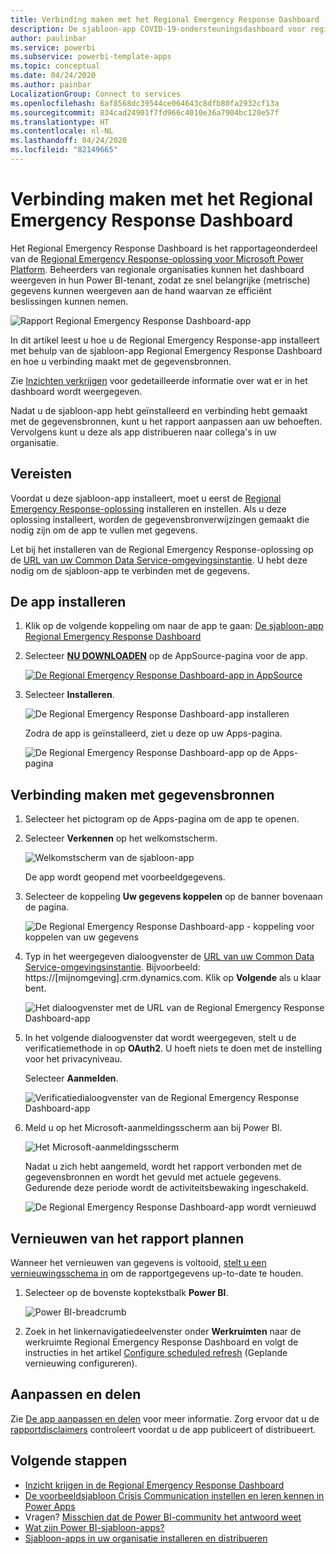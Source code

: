 ```yaml
---
title: Verbinding maken met het Regional Emergency Response Dashboard
description: De sjabloon-app COVID-19-ondersteuningsdashboard voor regionale noodhulp ophalen en installeren en verbinding maken met gegevens
author: paulinbar
ms.service: powerbi
ms.subservice: powerbi-template-apps
ms.topic: conceptual
ms.date: 04/24/2020
ms.author: painbar
LocalizationGroup: Connect to services
ms.openlocfilehash: 6af8568dc39544ce064643c8dfb80fa2932cf13a
ms.sourcegitcommit: 834cad24901f7fd966c4010e36a7904bc120e57f
ms.translationtype: HT
ms.contentlocale: nl-NL
ms.lasthandoff: 04/24/2020
ms.locfileid: "82149665"
---
```

# <a name="connect-to-the-regional-emergency-response-dashboard"></a>Verbinding maken met het Regional Emergency Response Dashboard
Het Regional Emergency Response Dashboard is het rapportageonderdeel van de [Regional Emergency Response-oplossing voor Microsoft Power Platform](https://docs.microsoft.com/powerapps/sample-apps/regional-emergency-response/overview). Beheerders van regionale organisaties kunnen het dashboard weergeven in hun Power BI-tenant, zodat ze snel belangrijke (metrische) gegevens kunnen weergeven aan de hand waarvan ze efficiënt beslissingen kunnen nemen.

![Rapport Regional Emergency Response Dashboard-app](media/service-connect-to-regional-emergency-response/service-regional-emergency-response-app-report.png)

In dit artikel leest u hoe u de Regional Emergency Response-app installeert met behulp van de sjabloon-app Regional Emergency Response Dashboard en hoe u verbinding maakt met de gegevensbronnen.

Zie [Inzichten verkrijgen](https://docs.microsoft.com/powerapps/sample-apps/regional-emergency-response/portals-admin-reporting#get-insights) voor gedetailleerde informatie over wat er in het dashboard wordt weergegeven.

Nadat u de sjabloon-app hebt geïnstalleerd en verbinding hebt gemaakt met de gegevensbronnen, kunt u het rapport aanpassen aan uw behoeften. Vervolgens kunt u deze als app distribueren naar collega's in uw organisatie.

## <a name="prerequisites"></a>Vereisten

Voordat u deze sjabloon-app installeert, moet u eerst de [Regional Emergency Response-oplossing](https://docs.microsoft.com/powerapps/sample-apps/regional-emergency-response/deploy) installeren en instellen. Als u deze oplossing installeert, worden de gegevensbronverwijzingen gemaakt die nodig zijn om de app te vullen met gegevens.

Let bij het installeren van de Regional Emergency Response-oplossing op de [URL van uw Common Data Service-omgevingsinstantie](https://docs.microsoft.com/powerapps/sample-apps/regional-emergency-response/deploy#step-5-configure-and-publish-power-bi-dashboard). U hebt deze nodig om de sjabloon-app te verbinden met de gegevens.

## <a name="install-the-app"></a>De app installeren

1. Klik op de volgende koppeling om naar de app te gaan: [De sjabloon-app Regional Emergency Response Dashboard](https://appsource.microsoft.com/product/power-bi/powerapps_cxo.regional_response)

1. Selecteer [**NU DOWNLOADEN**](https://appsource.microsoft.com/product/power-bi/powerapps_cxo.regional_response) op de AppSource-pagina voor de app.

    [![De Regional Emergency Response Dashboard-app in AppSource](media/service-connect-to-regional-emergency-response/service-regional-emergency-response-app-appsource-get-it-now.png)](https://appsource.microsoft.com/product/power-bi/powerapps_cxo.regional_response)

1. Selecteer **Installeren**. 

    ![De Regional Emergency Response Dashboard-app installeren](media/service-connect-to-regional-emergency-response/service-regional-emergency-response-select-install.png)

    Zodra de app is geïnstalleerd, ziet u deze op uw Apps-pagina.

   ![De Regional Emergency Response Dashboard-app op de Apps-pagina](media/service-connect-to-regional-emergency-response/service-regional-emergency-response-app-apps-page-icon.png)

## <a name="connect-to-data-sources"></a>Verbinding maken met gegevensbronnen

1. Selecteer het pictogram op de Apps-pagina om de app te openen.

1. Selecteer **Verkennen** op het welkomstscherm.

   ![Welkomstscherm van de sjabloon-app](media/service-connect-to-regional-emergency-response/service-regional-emergency-response-app-splash-screen.png)

   De app wordt geopend met voorbeeldgegevens.

1. Selecteer de koppeling **Uw gegevens koppelen** op de banner bovenaan de pagina.

   ![De Regional Emergency Response Dashboard-app - koppeling voor koppelen van uw gegevens](media/service-connect-to-regional-emergency-response/service-regional-emergency-response-app-connect-data.png)

1. Typ in het weergegeven dialoogvenster de [URL van uw Common Data Service-omgevingsinstantie](https://docs.microsoft.com/powerapps/sample-apps/emergency-response/deploy-configure#publish-the-power-bi-dashboard). Bijvoorbeeld: https://[mijnomgeving].crm.dynamics.com. Klik op **Volgende** als u klaar bent.

   ![Het dialoogvenster met de URL van de Regional Emergency Response Dashboard-app](media/service-connect-to-regional-emergency-response/service-regional-emergency-response-app-url-dialog.png)

1. In het volgende dialoogvenster dat wordt weergegeven, stelt u de verificatiemethode in op **OAuth2**. U hoeft niets te doen met de instelling voor het privacyniveau.

   Selecteer **Aanmelden**.

   ![Verificatiedialoogvenster van de Regional Emergency Response Dashboard-app](media/service-connect-to-regional-emergency-response/service-regional-emergency-response-app-authentication-dialog.png)

1. Meld u op het Microsoft-aanmeldingsscherm aan bij Power BI.

   ![Het Microsoft-aanmeldingsscherm](media/service-connect-to-regional-emergency-response/service-regional-emergency-response-app-microsoft-login.png)

   Nadat u zich hebt aangemeld, wordt het rapport verbonden met de gegevensbronnen en wordt het gevuld met actuele gegevens. Gedurende deze periode wordt de activiteitsbewaking ingeschakeld.

   ![De Regional Emergency Response Dashboard-app wordt vernieuwd](media/service-connect-to-regional-emergency-response/service-regional-emergency-response-app-refresh-monitor.png)

## <a name="schedule-report-refresh"></a>Vernieuwen van het rapport plannen

Wanneer het vernieuwen van gegevens is voltooid, [stelt u een vernieuwingsschema in](../refresh-scheduled-refresh.md) om de rapportgegevens up-to-date te houden.

1. Selecteer op de bovenste koptekstbalk **Power BI**.

   ![Power BI-breadcrumb](media/service-connect-to-regional-emergency-response/service-regional-emergency-response-app-powerbi-breadcrumb.png)

1. Zoek in het linkernavigatiedeelvenster onder **Werkruimten** naar de werkruimte Regional Emergency Response Dashboard en volgt de instructies in het artikel [Configure scheduled refresh](../refresh-scheduled-refresh.md) (Geplande vernieuwing configureren).

## <a name="customize-and-share"></a>Aanpassen en delen

Zie [De app aanpassen en delen](../service-template-apps-install-distribute.md#customize-and-share-the-app) voor meer informatie. Zorg ervoor dat u de [rapportdisclaimers](https://docs.microsoft.com/powerapps/sample-apps/regional-emergency-response/overview#disclaimer) controleert voordat u de app publiceert of distribueert.

## <a name="next-steps"></a>Volgende stappen
* [Inzicht krijgen in de Regional Emergency Response Dashboard](https://docs.microsoft.com/powerapps/sample-apps/regional-emergency-response/portals-admin-reporting#get-insights)
* [De voorbeeldsjabloon Crisis Communication instellen en leren kennen in Power Apps](https://docs.microsoft.com/powerapps/maker/canvas-apps/sample-crisis-communication-app)
* Vragen? [Misschien dat de Power BI-community het antwoord weet](https://community.powerbi.com/)
* [Wat zijn Power BI-sjabloon-apps?](../service-template-apps-overview.md)
* [Sjabloon-apps in uw organisatie installeren en distribueren](../service-template-apps-install-distribute.md)
